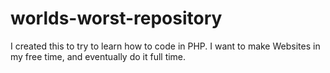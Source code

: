 worlds-worst-repository
=======================

I created this to try to learn how to code in PHP. I want to make Websites in my free time, and eventually do it full time.

